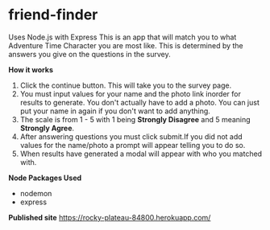 # friend-finder
Uses Node.js with Express 
This is an app that will match you to what Adventure Time Character you are most like. This is determined by the answers you give on the questions in the survey. 

**How it works**
1. Click the continue button. This will take you to the survey page.
2. You must input values for your name and the photo link inorder for results to generate. You don't actually have to add a photo. You can just put your name in again if you don't want to add anything. 
3. The scale is from 1 - 5 with 1 being **Strongly Disagree** and 5 meaning **Strongly Agree**.
4. After answering questions you must click submit.If you did not add values for the name/photo a prompt will appear telling you to do so.
5. When results have generated a  modal will appear with who you matched with. 

**Node Packages Used**
- nodemon
- express

**Published site**
https://rocky-plateau-84800.herokuapp.com/
